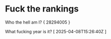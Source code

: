 # Fuck the rankings

Who the hell am I?
{ 28294005 }

What fucking year is it?
[ 2025-04-08T15:26:40Z ]
